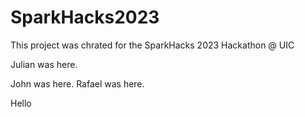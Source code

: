# SparkHacks2023
This project was chrated for the SparkHacks 2023 Hackathon @ UIC

Julian was here.

John was here.
Rafael was here.

Hello
